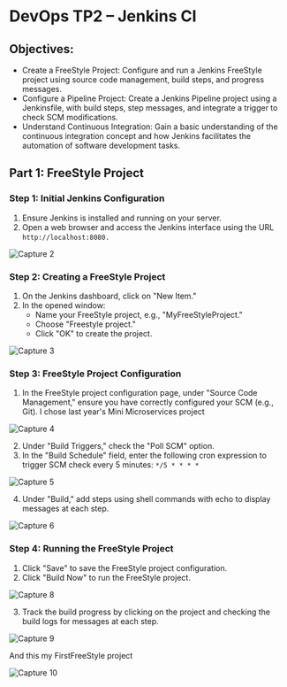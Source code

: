 # DevOps TP2 – Jenkins CI
## Objectives:
- Create a FreeStyle Project: Configure and run a Jenkins FreeStyle project using source code management, build steps, and progress messages.
- Configure a Pipeline Project: Create a Jenkins Pipeline project using a Jenkinsfile, with build steps, step messages, and integrate a trigger to check SCM modifications.
- Understand Continuous Integration: Gain a basic understanding of the continuous integration concept and how Jenkins facilitates the automation of software development tasks.
  
## Part 1: FreeStyle Project
### Step 1: Initial Jenkins Configuration
1. Ensure Jenkins is installed and running on your server.
2. Open a web browser and access the Jenkins interface using the URL `http://localhost:8080.`

![Capture 2](https://github.com/hadil-kortas/TP2-Jenkins/assets/97675597/57811743-4255-4782-877c-dd2d605782a4)

### Step 2: Creating a FreeStyle Project
1. On the Jenkins dashboard, click on "New Item."
2. In the opened window:
   - Name your FreeStyle project, e.g., "MyFreeStyleProject."
   - Choose "Freestyle project."
   - Click "OK" to create the project.


![Capture 3](https://github.com/hadil-kortas/TP2-Jenkins/assets/97675597/a55302c3-373d-4f2a-8823-83178fb11816)

### Step 3: FreeStyle Project Configuration
1. In the FreeStyle project configuration page, under "Source Code Management," ensure you have correctly configured your SCM (e.g., Git).
I chose last year's Mini Microservices project

![Capture 4](https://github.com/hadil-kortas/TP2-Jenkins/assets/97675597/d103daaf-feb1-4a17-beb0-a1d63838b297)


2. Under "Build Triggers," check the "Poll SCM" option.
3. In the "Build Schedule" field, enter the following cron expression to trigger SCM check every 5 minutes: `*/5 * * * *`

![Capture 5](https://github.com/hadil-kortas/TP2-Jenkins/assets/97675597/d820b69b-c233-40d9-9169-e81a3c7e0dba)

4. Under "Build," add steps using shell commands with echo to display messages at each step.

![Capture 6](https://github.com/hadil-kortas/TP2-Jenkins/assets/97675597/661606ae-0751-486d-9dcb-a9d6647ab421)

### Step 4: Running the FreeStyle Project
1. Click "Save" to save the FreeStyle project configuration.
2. Click "Build Now" to run the FreeStyle project.

![Capture 8](https://github.com/hadil-kortas/TP2-Jenkins/assets/97675597/61677043-dd07-4d95-a261-7de26bfdbcb4)

3. Track the build progress by clicking on the project and checking the build logs for messages at each step.

![Capture 9](https://github.com/hadil-kortas/TP2-Jenkins/assets/97675597/c41beac7-d9b4-412e-8bda-9695571f91b2)

And this my FirstFreeStyle project

![Capture 10](https://github.com/hadil-kortas/TP2-Jenkins/assets/97675597/047e3388-697e-4dd8-b170-f80cd1f576df)





